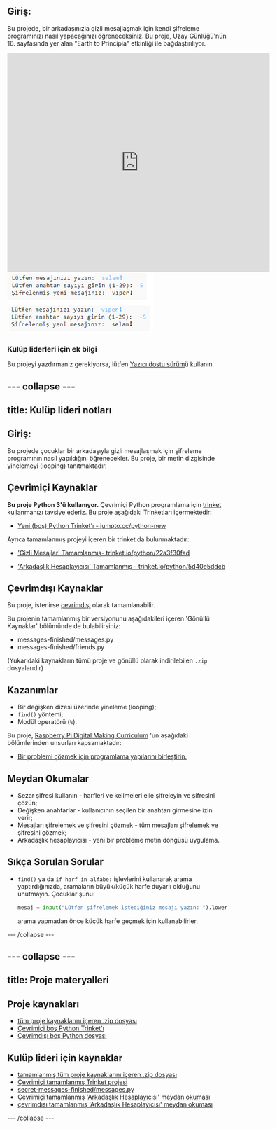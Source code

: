 ## Giriş:

Bu projede, bir arkadaşınızla gizli mesajlaşmak için kendi şifreleme programınızı nasıl yapacağınızı öğreneceksiniz. Bu proje, Uzay Günlüğü'nün 16. sayfasında yer alan "Earth to Principia" etkinliği ile bağdaştırılıyor.

<div class="trinket">
  <iframe src="https://trinket.io/embed/python/22a3f30fad?outputOnly=true&start=result" width="600" height="500" frameborder="0" marginwidth="0" marginheight="0" allowfullscreen>
  </iframe>
  <img src="images/messages-finished.png">
</div>

### Kulüp liderleri için ek bilgi

Bu projeyi yazdırmanız gerekiyorsa, lütfen [Yazıcı dostu sürüm](https://projects.raspberrypi.org/tr-TR/projects/secret-messages/print)ü kullanın.

--- collapse ---
---
title: Kulüp lideri notları
---

## Giriş:

Bu projede çocuklar bir arkadaşıyla gizli mesajlaşmak için şifreleme programının nasıl yapıldığını öğrenecekler. Bu proje, bir metin dizgisinde yinelemeyi (looping) tanıtmaktadır.

## Çevrimiçi Kaynaklar

**Bu proje Python 3'ü kullanıyor.** Çevrimiçi Python programlama için [trinket](https://trinket.io/) kullanmanızı tavsiye ederiz. Bu proje aşağıdaki Trinketları içermektedir:

* [Yeni (boş) Python Trinket'ı - jumpto.cc/python-new](http://jumpto.cc/python-new)

Ayrıca tamamlanmış projeyi içeren bir trinket da bulunmaktadır:

* ['Gizli Mesajlar' Tamamlanmış- trinket.io/python/22a3f30fad](https://trinket.io/python/22a3f30fad)

* ['Arkadaşlık Hesaplayıcısı' Tamamlanmış - trinket.io/python/5d40e5ddcb](https://trinket.io/python/5d40e5ddcb)

## Çevrimdışı Kaynaklar

Bu proje, istenirse [çevrimdışı](https://www.codeclubprojects.org/en-GB/resources/python-working-offline/) olarak tamamlanabilir.

Bu projenin tamamlanmış bir versiyonunu aşağıdakileri içeren 'Gönüllü Kaynaklar' bölümünde de bulabilirsiniz:

* messages-finished/messages.py
* messages-finished/friends.py

(Yukarıdaki kaynakların tümü proje ve gönüllü olarak indirilebilen `.zip` dosyalarıdır)

## Kazanımlar

* Bir değişken dizesi üzerinde yineleme (looping);
* `find()` yöntemi;
* Modül operatörü (`%`).

Bu proje, [Raspberry Pi Digital Making Curriculum](http://rpf.io/curriculum) 'un aşağıdaki bölümlerinden unsurları kapsamaktadır:

* [Bir problemi çözmek için programlama yapılarını birleştirin.](https://www.raspberrypi.org/curriculum/programming/builder)

## Meydan Okumalar

* Sezar şifresi kullanın - harfleri ve kelimeleri elle şifreleyin ve şifresini çözün;
* Değişken anahtarlar - kullanıcının seçilen bir anahtarı girmesine izin verir;
* Mesajları şifrelemek ve şifresini çözmek - tüm mesajları şifrelemek ve şifresini çözmek;
* Arkadaşlık hesaplayıcısı - yeni bir probleme metin döngüsü uygulama.

## Sıkça Sorulan Sorular

* `find()` ya da `if harf in alfabe:` işlevlerini kullanarak arama yaptırdığınızda, aramaların büyük/küçük harfe duyarlı olduğunu unutmayın. Çocuklar şunu:
    
    ```python
    mesaj = input("Lütfen şifrelemek istediğiniz mesajı yazın: ").lower()
    ```
    
    arama yapmadan önce küçük harfe geçmek için kullanabilirler.

--- /collapse ---

--- collapse ---
---
title: Proje materyalleri
---

## Proje kaynakları

* [tüm proje kaynaklarını içeren .zip dosyası](resources/secret-messages-project-resources.zip)
* [Çevrimiçi boş Python Trinket'ı](http://jumpto.cc/python-new)
* [Çevrimdışı boş Python dosyası](resources/new-new.py)

## Kulüp lideri için kaynaklar

* [tamamlanmış tüm proje kaynaklarını içeren .zip dosyası](resources/secret-messages-volunteer-resources.zip)
* [Çevrimiçi tamamlanmış Trinket projesi](https://trinket.io/python/22a3f30fad)
* [secret-messages-finished/messages.py](resources/secret-messages-finished-messages.py)
* [Çevrimiçi tamamlanmış 'Arkadaşlık Hesaplayıcısı' meydan okuması](https://trinket.io/python/5d40e5ddcb)
* [çevrimdışı tamamlanmış 'Arkadaşlık Hesaplayıcısı' meydan okuması](resources/friendship-calculator-finished-friends.py)

--- /collapse ---